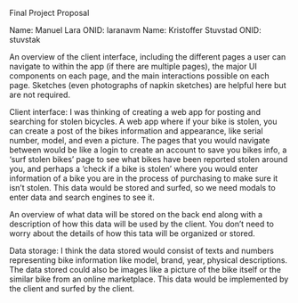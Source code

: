 Final Project Proposal


Name: Manuel Lara
ONID: laranavm
Name: Kristoffer Stuvstad
ONID: stuvstak






An overview of the client interface, including the different pages a user can navigate to within the app (if there are multiple pages), the major UI components on each page, and the main interactions possible on each page.  Sketches (even photographs of napkin sketches) are helpful here but are not required.

Client interface: I was thinking of creating a web app for posting and searching for stolen bicycles. A web app where if your bike is stolen, you can create a post of the bikes information and appearance, like serial number, model, and even a picture. The pages that you would navigate between would be like a login to create an account to save you bikes info, a ‘surf stolen bikes’ page to see what bikes have been reported stolen around you, and perhaps a ‘check if a bike is stolen’ where you would enter information of a bike you are in the process of purchasing to make sure it isn’t stolen.
This data would be stored and surfed, so we need modals to enter data and search engines to see it.






An overview of what data will be stored on the back end along with a description of how this data will be used by the client.  You don’t need to worry about the details of how this tata will be organized or stored.


Data storage: I think the data stored would consist of texts and numbers representing bike information like model, brand, year, physical descriptions. The data stored could also be images like a picture of the bike itself or the similar bike from an online marketplace. This data would be implemented by the client and surfed by the client.
